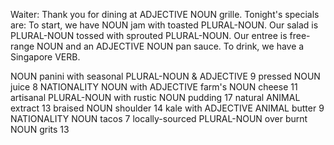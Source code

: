 
  Waiter: Thank you for dining at ADJECTIVE NOUN grille. Tonight's specials are:
  To start, we have NOUN jam with toasted PLURAL-NOUN.
  Our salad is PLURAL-NOUN tossed with sprouted PLURAL-NOUN.
  Our entree is free-range NOUN and an ADJECTIVE NOUN pan sauce.
  To drink, we have a Singapore VERB. 




NOUN panini with seasonal PLURAL-NOUN & ADJECTIVE      9
pressed NOUN juice    8
NATIONALITY NOUN with ADJECTIVE farm's NOUN cheese   11
artisanal PLURAL-NOUN with rustic NOUN pudding     17
natural ANIMAL extract    13
braised NOUN shoulder 14
kale with ADJECTIVE ANIMAL butter 9
NATIONALITY NOUN tacos 7
locally-sourced PLURAL-NOUN over burnt NOUN grits 13

